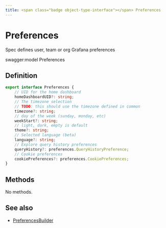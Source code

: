 ```yaml
---
title: <span class="badge object-type-interface"></span> Preferences
---
```

# <span class="badge object-type-interface"></span> Preferences

Spec defines user, team or org Grafana preferences

swagger:model Preferences

## Definition

```typescript
export interface Preferences {
	// UID for the home dashboard
	homeDashboardUID?: string;
	// The timezone selection
	// TODO: this should use the timezone defined in common
	timezone?: string;
	// day of the week (sunday, monday, etc)
	weekStart?: string;
	// light, dark, empty is default
	theme?: string;
	// Selected language (beta)
	language?: string;
	// Explore query history preferences
	queryHistory?: preferences.QueryHistoryPreference;
	// Cookie preferences
	cookiePreferences?: preferences.CookiePreferences;
}

```
## Methods

No methods.
## See also

 * <span class="badge builder"></span> [PreferencesBuilder](./builder-PreferencesBuilder.md)
